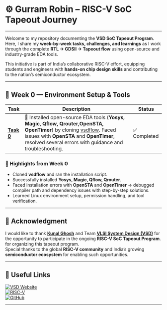# ⚙️ Gurram Robin – RISC-V SoC Tapeout Journey  


---

Welcome to my repository documenting the **VSD SoC Tapeout Program**.  
Here, I share my **week-by-week tasks, challenges, and learnings** as I work through the complete **RTL → GDSII → Tapeout flow** using open-source and industry-grade EDA tools.  

This initiative is part of India’s collaborative RISC-V effort, equipping students and engineers with **hands-on chip design skills** and contributing to the nation’s semiconductor ecosystem.  

---

## 📅 Week 0 — Environment Setup & Tools  

| Task | Description | Status |
|------|-------------|---------|
| [**Task 0**](Week0/Task0/README.md) | 🔧 Installed open-source EDA tools (**Yosys, Magic, Qflow, Qrouter,OpenSTA, OpenTimer**) by cloning [vsdflow](https://github.com/kunalg123/vsdflow). Faced issues with **OpenSTA** and **OpenTimer**, resolved several errors with guidance and troubleshooting. | ✅ Completed |  

### 🌟 Highlights from Week 0  
- Cloned **vsdflow** and ran the installation script.  
- Successfully installed **Yosys, Magic, Qflow, Qrouter**.  
- Faced installation errors with **OpenSTA** and **OpenTimer** → debugged compiler path and dependency issues with step-by-step solutions.  
- Learned Linux environment setup, permission handling, and tool verification.  

---

## 🙌 Acknowledgment  

I would like to thank [**Kunal Ghosh**](https://github.com/kunalg123) and Team **[VLSI System Design (VSD)](https://vsdiat.vlsisystemdesign.com/)** for the opportunity to participate in the ongoing **RISC-V SoC Tapeout Program**. for organizing this tapeout program.  
Special thanks to the global **RISC-V community** and India’s growing **semiconductor ecosystem** for enabling such opportunities.  

---



## 🔗 Useful Links  

[![VSD Website](https://img.shields.io/badge/VSD-Official%20Website-blue?style=flat-square)](https://www.vlsisystemdesign.com/soc-labs/)  
[![RISC-V](https://img.shields.io/badge/RISC--V-International-green?style=flat-square)](https://riscv.org/)  
[![GitHub](https://img.shields.io/badge/Repo-VSDFlow-black?style=flat-square&logo=github)](https://github.com/kunalg123/vsdflow)  

---
